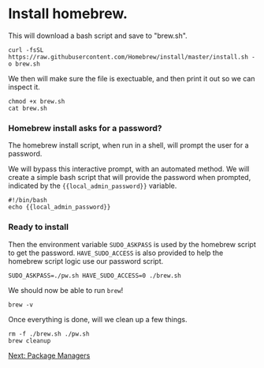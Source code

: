 
# Install homebrew.

This will download a bash script and save to "brew.sh".

```bash|{type:'command'}
curl -fsSL https://raw.githubusercontent.com/Homebrew/install/master/install.sh -o brew.sh
```

We then will make sure the file is exectuable, and then print it out so we can inspect it.
```bash|{type:'command'}
chmod +x brew.sh
cat brew.sh
```

### Homebrew install asks for a password?

The homebrew install script, when run in a shell, will prompt the user for a password.

We will bypass this interactive prompt, with an automated method. We will create a simple bash script that will provide the password when prompted, indicated by the `{{local_admin_password}}` variable.

```bash|{type:'file', path:'pw.sh', permission: "+x", variables: "local_admin_password"}
#!/bin/bash
echo {{local_admin_password}}
```

### Ready to install

Then the environment variable `SUDO_ASKPASS` is used by the homebrew script to get the password. `HAVE_SUDO_ACCESS` is also provided to help the homebrew script logic use our password script.

```bash|{type:'command'}
SUDO_ASKPASS=./pw.sh HAVE_SUDO_ACCESS=0 ./brew.sh
```

We should now be able to run `brew`!

```bash|{type:'command'}
brew -v
```

Once everything is done, will we clean up a few things.

```bash|{type:'command'}
rm -f ./brew.sh ./pw.sh
brew cleanup
```

[Next: Package Managers](package-managers.md)